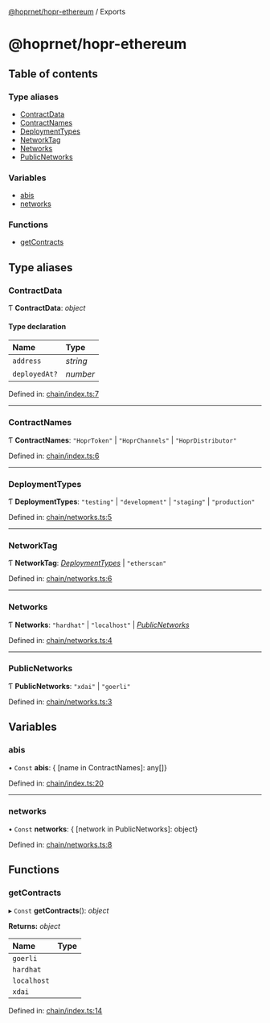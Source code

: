 [@hoprnet/hopr-ethereum](README.md) / Exports

# @hoprnet/hopr-ethereum

## Table of contents

### Type aliases

- [ContractData](modules.md#contractdata)
- [ContractNames](modules.md#contractnames)
- [DeploymentTypes](modules.md#deploymenttypes)
- [NetworkTag](modules.md#networktag)
- [Networks](modules.md#networks)
- [PublicNetworks](modules.md#publicnetworks)

### Variables

- [abis](modules.md#abis)
- [networks](modules.md#networks)

### Functions

- [getContracts](modules.md#getcontracts)

## Type aliases

### ContractData

Ƭ **ContractData**: _object_

#### Type declaration

| Name          | Type     |
| :------------ | :------- |
| `address`     | _string_ |
| `deployedAt?` | _number_ |

Defined in: [chain/index.ts:7](https://github.com/hoprnet/hoprnet/blob/master/packages/ethereum/chain/index.ts#L7)

---

### ContractNames

Ƭ **ContractNames**: `"HoprToken"` \| `"HoprChannels"` \| `"HoprDistributor"`

Defined in: [chain/index.ts:6](https://github.com/hoprnet/hoprnet/blob/master/packages/ethereum/chain/index.ts#L6)

---

### DeploymentTypes

Ƭ **DeploymentTypes**: `"testing"` \| `"development"` \| `"staging"` \| `"production"`

Defined in: [chain/networks.ts:5](https://github.com/hoprnet/hoprnet/blob/master/packages/ethereum/chain/networks.ts#L5)

---

### NetworkTag

Ƭ **NetworkTag**: [_DeploymentTypes_](modules.md#deploymenttypes) \| `"etherscan"`

Defined in: [chain/networks.ts:6](https://github.com/hoprnet/hoprnet/blob/master/packages/ethereum/chain/networks.ts#L6)

---

### Networks

Ƭ **Networks**: `"hardhat"` \| `"localhost"` \| [_PublicNetworks_](modules.md#publicnetworks)

Defined in: [chain/networks.ts:4](https://github.com/hoprnet/hoprnet/blob/master/packages/ethereum/chain/networks.ts#L4)

---

### PublicNetworks

Ƭ **PublicNetworks**: `"xdai"` \| `"goerli"`

Defined in: [chain/networks.ts:3](https://github.com/hoprnet/hoprnet/blob/master/packages/ethereum/chain/networks.ts#L3)

## Variables

### abis

• `Const` **abis**: { [name in ContractNames]: any[]}

Defined in: [chain/index.ts:20](https://github.com/hoprnet/hoprnet/blob/master/packages/ethereum/chain/index.ts#L20)

---

### networks

• `Const` **networks**: { [network in PublicNetworks]: object}

Defined in: [chain/networks.ts:8](https://github.com/hoprnet/hoprnet/blob/master/packages/ethereum/chain/networks.ts#L8)

## Functions

### getContracts

▸ `Const` **getContracts**(): _object_

**Returns:** _object_

| Name        | Type |
| :---------- | :--- |
| `goerli`    |      |
| `hardhat`   |      |
| `localhost` |      |
| `xdai`      |      |

Defined in: [chain/index.ts:14](https://github.com/hoprnet/hoprnet/blob/master/packages/ethereum/chain/index.ts#L14)
